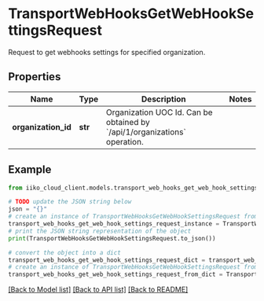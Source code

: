 # TransportWebHooksGetWebHookSettingsRequest

Request to get webhooks settings for specified organization.

## Properties

Name | Type | Description | Notes
------------ | ------------- | ------------- | -------------
**organization_id** | **str** | Organization UOC Id.                Can be obtained by &#x60;/api/1/organizations&#x60; operation. | 

## Example

```python
from iiko_cloud_client.models.transport_web_hooks_get_web_hook_settings_request import TransportWebHooksGetWebHookSettingsRequest

# TODO update the JSON string below
json = "{}"
# create an instance of TransportWebHooksGetWebHookSettingsRequest from a JSON string
transport_web_hooks_get_web_hook_settings_request_instance = TransportWebHooksGetWebHookSettingsRequest.from_json(json)
# print the JSON string representation of the object
print(TransportWebHooksGetWebHookSettingsRequest.to_json())

# convert the object into a dict
transport_web_hooks_get_web_hook_settings_request_dict = transport_web_hooks_get_web_hook_settings_request_instance.to_dict()
# create an instance of TransportWebHooksGetWebHookSettingsRequest from a dict
transport_web_hooks_get_web_hook_settings_request_from_dict = TransportWebHooksGetWebHookSettingsRequest.from_dict(transport_web_hooks_get_web_hook_settings_request_dict)
```
[[Back to Model list]](../README.md#documentation-for-models) [[Back to API list]](../README.md#documentation-for-api-endpoints) [[Back to README]](../README.md)


